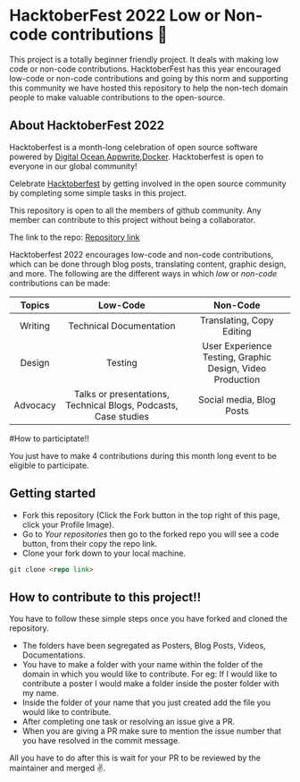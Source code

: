 # HacktoberFest 2022 Low or Non-code contributions :scroll:

This project is a totally beginner friendly project. It deals with making low code or non-code contributions.
HacktoberFest has this year encouraged low-code or non-code contributions and going by this norm and supporting this community we have hosted this repository to help the non-tech domain people to make valuable contributions to the open-source.

## About HacktoberFest 2022 

Hacktoberfest is a month-long celebration of open source software powered by [Digital Ocean](https://www.digitalocean.com/go/developer-brand?utm_campaign=apac_brand_kw_en_cpc&utm_adgroup=digitalocean_exact_exact&_keyword=digital%20ocean&_device=c&_adposition=&utm_content=conversion&utm_medium=cpc&utm_source=google&gclid=Cj0KCQjw1vSZBhDuARIsAKZlijQZkO8VvVcwSI8C06zAYsg-Y8uAaV_PCFPWGVUB58m-gqwy1Q5Q8rwaAjF4EALw_wcB),[Appwrite](https://appwrite.io/),[Docker](https://www.docker.com/). Hacktoberfest is open to everyone in our global community!

Celebrate [Hacktoberfest](https://hacktoberfest.com/) by getting involved in the open source community by completing some simple tasks in this project.

This repository is open to all the members of github community. Any member can contribute to this project without being a collaborator.

The link to the repo: [Repository link](https://github.com/E-Cell-VSSUT/Hacktober2k22Non-Tech)


Hacktoberfest 2022 encourages low-code and non-code contributions, which can be done through blog posts, translating content, graphic design, and more.
The following are the different ways in which *low* or *non-code* contributions can be made:

| Topics | Low-Code | Non-Code |
| :--:   | :--:     | :--:     |
| Writing | Technical Documentation | Translating, Copy Editing|
| Design | Testing | User Experience Testing, Graphic Design, Video Production |
| Advocacy | Talks or presentations, Technical Blogs, Podcasts, Case studies | Social media, Blog Posts |

#How to participtate!!

You just have to make 4 contributions during this month long event to be eligible to participate.

## Getting started

* Fork this repository (Click the Fork button in the top right of this page, click your Profile Image).
* Go to *Your repositories* then go to the forked repo you will see a code button, from their copy the repo link.
* Clone your fork down to your local machine.

```markdown
git clone <repo link>
```

## How to contribute to this project!!

You have to follow these simple steps once you have forked and cloned the repository.
* The folders have been segregated as Posters, Blog Posts, Videos, Documentations.
* You have to make a folder with your name within the folder of the domain in which you would like to contribute. For eg: If I would like to contribute a poster I would make a folder inside the poster folder with my name.
* Inside the folder of your name that you just created add the file you would like to contribute.
* After completing one task or resolving an issue give a PR.
* When you are giving a PR make sure to mention the issue number that you have resolved in the commit message. 

All you have to do after this is wait for your PR to be reviewed by the maintainer and merged :v:. 

